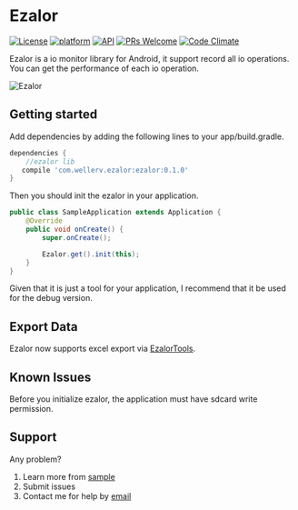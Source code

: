 # Ezalor

[![License](https://img.shields.io/badge/License-Apache%202.0-blue.svg)](https://github.com/WellerV/Ezalor/blob/master/LICENSE.txt)
[![platform](https://img.shields.io/badge/platform-Android-yellow.svg)](https://www.android.com)
[![API](https://img.shields.io/badge/API-14%2B-brightgreen.svg?style=flat)](https://android-arsenal.com/api?level=14)
[![PRs Welcome](https://img.shields.io/badge/prs-welcome-brightgreen.svg)](http://makeapullrequest.com)
[![Code Climate](https://img.shields.io/codeclimate/issues/github/me-and/mdf.svg)](https://github.com/WellerV/Ezalor/issues)

Ezalor is a io monitor library for Android, it support record all io operations.
You can get the performance of each io operation.
 
 ![Ezalor][1]
 
## Getting started
Add dependencies by adding the following lines to your app/build.gradle.
```groovy
dependencies {
    //ezalor lib
   compile 'com.wellerv.ezalor:ezalor:0.1.0'
}
```
Then you should init the ezalor in your application.
```java
public class SampleApplication extends Application {
    @Override
    public void onCreate() {
        super.onCreate();

        Ezalor.get().init(this);
    }
}
```
Given that it is just a tool for your application, I recommend that it be used for the debug version.

## Export Data
Ezalor now supports excel export via [EzalorTools][2].

## Known Issues
Before you initialize ezalor, the application must have sdcard write permission.

## Support
Any problem?

1. Learn more from [sample][3]
2. Submit issues
3. Contact me for help by [email][4]


  [1]: http://on8vjlgub.bkt.clouddn.com/ezalor%E5%8E%9F%E7%90%86%E5%9B%BE.png
  [2]: https://github.com/WellerV/EzalorTools
  [3]: https://github.com/WellerV/Ezalor/tree/master/sample
  [4]: huweigoodboy@126.com